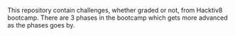 This repository contain challenges, whether graded or not, from Hacktiv8 bootcamp. There are 3 phases in the bootcamp which gets more advanced as the phases goes by.